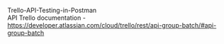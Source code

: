 Trello-API-Testing-in-Postman                  
API Trello documentation - https://developer.atlassian.com/cloud/trello/rest/api-group-batch/#api-group-batch
